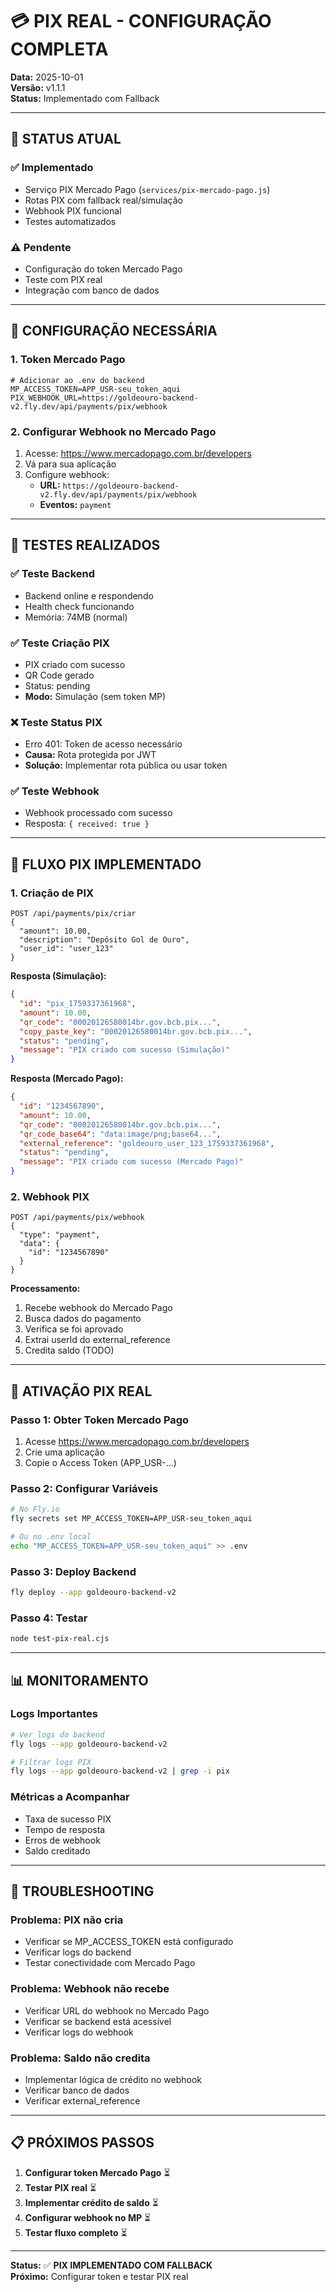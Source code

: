 # 💳 PIX REAL - CONFIGURAÇÃO COMPLETA

**Data:** 2025-10-01  
**Versão:** v1.1.1  
**Status:** Implementado com Fallback

---

## 🎯 **STATUS ATUAL**

### **✅ Implementado**
- Serviço PIX Mercado Pago (`services/pix-mercado-pago.js`)
- Rotas PIX com fallback real/simulação
- Webhook PIX funcional
- Testes automatizados

### **⚠️ Pendente**
- Configuração do token Mercado Pago
- Teste com PIX real
- Integração com banco de dados

---

## 🔧 **CONFIGURAÇÃO NECESSÁRIA**

### **1. Token Mercado Pago**
```env
# Adicionar ao .env do backend
MP_ACCESS_TOKEN=APP_USR-seu_token_aqui
PIX_WEBHOOK_URL=https://goldeouro-backend-v2.fly.dev/api/payments/pix/webhook
```

### **2. Configurar Webhook no Mercado Pago**
1. Acesse: https://www.mercadopago.com.br/developers
2. Vá para sua aplicação
3. Configure webhook:
   - **URL:** `https://goldeouro-backend-v2.fly.dev/api/payments/pix/webhook`
   - **Eventos:** `payment`

---

## 🧪 **TESTES REALIZADOS**

### **✅ Teste Backend**
- Backend online e respondendo
- Health check funcionando
- Memória: 74MB (normal)

### **✅ Teste Criação PIX**
- PIX criado com sucesso
- QR Code gerado
- Status: pending
- **Modo:** Simulação (sem token MP)

### **❌ Teste Status PIX**
- Erro 401: Token de acesso necessário
- **Causa:** Rota protegida por JWT
- **Solução:** Implementar rota pública ou usar token

### **✅ Teste Webhook**
- Webhook processado com sucesso
- Resposta: `{ received: true }`

---

## 🔄 **FLUXO PIX IMPLEMENTADO**

### **1. Criação de PIX**
```
POST /api/payments/pix/criar
{
  "amount": 10.00,
  "description": "Depósito Gol de Ouro",
  "user_id": "user_123"
}
```

**Resposta (Simulação):**
```json
{
  "id": "pix_1759337361968",
  "amount": 10.00,
  "qr_code": "00020126580014br.gov.bcb.pix...",
  "copy_paste_key": "00020126580014br.gov.bcb.pix...",
  "status": "pending",
  "message": "PIX criado com sucesso (Simulação)"
}
```

**Resposta (Mercado Pago):**
```json
{
  "id": "1234567890",
  "amount": 10.00,
  "qr_code": "00020126580014br.gov.bcb.pix...",
  "qr_code_base64": "data:image/png;base64...",
  "external_reference": "goldeouro_user_123_1759337361968",
  "status": "pending",
  "message": "PIX criado com sucesso (Mercado Pago)"
}
```

### **2. Webhook PIX**
```
POST /api/payments/pix/webhook
{
  "type": "payment",
  "data": {
    "id": "1234567890"
  }
}
```

**Processamento:**
1. Recebe webhook do Mercado Pago
2. Busca dados do pagamento
3. Verifica se foi aprovado
4. Extrai userId do external_reference
5. Credita saldo (TODO)

---

## 🚀 **ATIVAÇÃO PIX REAL**

### **Passo 1: Obter Token Mercado Pago**
1. Acesse https://www.mercadopago.com.br/developers
2. Crie uma aplicação
3. Copie o Access Token (APP_USR-...)

### **Passo 2: Configurar Variáveis**
```bash
# No Fly.io
fly secrets set MP_ACCESS_TOKEN=APP_USR-seu_token_aqui

# Ou no .env local
echo "MP_ACCESS_TOKEN=APP_USR-seu_token_aqui" >> .env
```

### **Passo 3: Deploy Backend**
```bash
fly deploy --app goldeouro-backend-v2
```

### **Passo 4: Testar**
```bash
node test-pix-real.cjs
```

---

## 📊 **MONITORAMENTO**

### **Logs Importantes**
```bash
# Ver logs do backend
fly logs --app goldeouro-backend-v2

# Filtrar logs PIX
fly logs --app goldeouro-backend-v2 | grep -i pix
```

### **Métricas a Acompanhar**
- Taxa de sucesso PIX
- Tempo de resposta
- Erros de webhook
- Saldo creditado

---

## 🔧 **TROUBLESHOOTING**

### **Problema: PIX não cria**
- Verificar se MP_ACCESS_TOKEN está configurado
- Verificar logs do backend
- Testar conectividade com Mercado Pago

### **Problema: Webhook não recebe**
- Verificar URL do webhook no Mercado Pago
- Verificar se backend está acessível
- Verificar logs do webhook

### **Problema: Saldo não credita**
- Implementar lógica de crédito no webhook
- Verificar banco de dados
- Verificar external_reference

---

## 📋 **PRÓXIMOS PASSOS**

1. **Configurar token Mercado Pago** ⏳
2. **Testar PIX real** ⏳
3. **Implementar crédito de saldo** ⏳
4. **Configurar webhook no MP** ⏳
5. **Testar fluxo completo** ⏳

---

**Status:** ✅ **PIX IMPLEMENTADO COM FALLBACK**  
**Próximo:** Configurar token e testar PIX real
